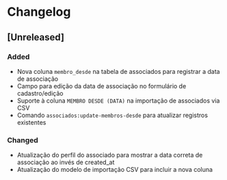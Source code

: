 # Changelog

## [Unreleased]

### Added
- Nova coluna `membro_desde` na tabela de associados para registrar a data de associação
- Campo para edição da data de associação no formulário de cadastro/edição
- Suporte à coluna `MEMBRO DESDE (DATA)` na importação de associados via CSV
- Comando `associados:update-membros-desde` para atualizar registros existentes

### Changed
- Atualização do perfil do associado para mostrar a data correta de associação ao invés de created_at
- Atualização do modelo de importação CSV para incluir a nova coluna 
